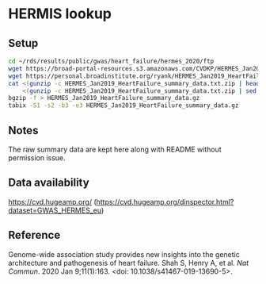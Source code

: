 # HERMIS lookup

## Setup

```bash
cd ~/rds/results/public/gwas/heart_failure/hermes_2020/ftp
wget https://broad-portal-resources.s3.amazonaws.com/CVDKP/HERMES_Jan2019_HeartFailure_summary_data.README.txt
wget https://personal.broadinstitute.org/ryank/HERMES_Jan2019_HeartFailure_summary_data.txt.zip
cat <(gunzip -c HERMES_Jan2019_HeartFailure_summary_data.txt.zip | head -1) \
    <(gunzip -c HERMES_Jan2019_HeartFailure_summary_data.txt.zip | sed '1d' | sort -k2,2n -k3,3n) | \
bgzip -f > HERMES_Jan2019_HeartFailure_summary_data.gz
tabix -S1 -s2 -b3 -e3 HERMES_Jan2019_HeartFailure_summary_data.gz
```
## Notes

The raw summary data are kept here along with README without permission issue.

## Data availability

<https://cvd.hugeamp.org/> (<https://cvd.hugeamp.org/dinspector.html?dataset=GWAS_HERMES_eu>)

## Reference

Genome-wide association study provides new insights into the genetic architecture and pathogenesis of heart failure.
Shah S, Henry A, et al. *Nat Commun*. 2020 Jan 9;11(1):163. <doi: 10.1038/s41467-019-13690-5>.
